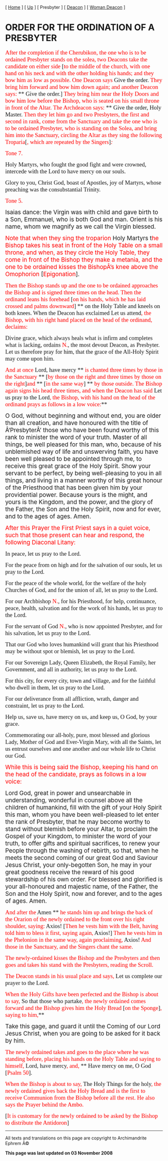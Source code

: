 \[ [Home](index.md) \] \[ [Up](ordinations.md) \] \[ Presbyter \] \[ [Deacon](deacon.md) \] \[ [Woman Deacon](woman_deacon.md) \]

<span style="mso-bidi-font-size: 10.0pt; mso-bidi-font-weight: bold"></span>

ORDER FOR THE ORDINATION OF A PRESBYTER
=======================================

<span style="font-size:14.0pt;mso-bidi-font-size:10.0pt;
font-family:&quot;Book Antiqua&quot;;color:red;mso-bidi-font-style:italic">After the completion if the Cherubikon, the one who is to be ordained Presbyter stands on the solea, two Deacons take the candidate on either side</span>*<span style="font-size:14.0pt;mso-bidi-font-size:
10.0pt;font-family:&quot;Book Antiqua&quot;"> </span>*<span style="font-size:14.0pt;
mso-bidi-font-size:10.0pt;font-family:&quot;Book Antiqua&quot;">\[<span style="color:red;
mso-bidi-font-style:italic">to the middle of the church, with one hand on his neck and with the other holding his hands; and they bow him as low as possible. One Deacon says </span>Give the order. <span style="color:red;mso-bidi-font-style:
italic">They bring him forward and bow him down again; and another Deacon says:</span> ** Give the order.\] <span style="color:red;mso-bidi-font-style:italic">They bring him near the Holy Doors and bow him low before the Bishop, who is seated on his small throne in front of the Altar. The Archdeacon says:</span> ** Give the order, Holy Master. <span style="color:red;mso-bidi-font-style:
italic">Then they let him go and two Presbyters, the first and second in rank, come from the Sanctuary and take the one who is to be ordained Presbyter, who is standing on the Solea, and bring him into the Sanctuary, circling the Altar as they sing the following Troparia</span>\[<span style="color:red;mso-bidi-font-style:
italic">, which are repeated by the Singers</span>\]*<span style="color:red">:</span>*</span>

<span style="font-size:14.0pt;mso-bidi-font-size:10.0pt;font-family:&quot;Book Antiqua&quot;;
color:red;mso-bidi-font-style:italic">Tone 7.</span>

<span style="font-size:14.0pt;
mso-bidi-font-size:10.0pt;font-family:&quot;Book Antiqua&quot;">Holy Martyrs, who fought the good fight and were crowned, intercede with the Lord to have mercy on our souls.</span>

<span style="font-size:14.0pt;mso-bidi-font-size:10.0pt;font-family:&quot;Book Antiqua&quot;">Glory to you, Christ God, boast of Apostles, joy of Martyrs, whose preaching was the consubstantial Trinity.</span>

<span style="font-size:14.0pt;mso-bidi-font-size:10.0pt;font-family:&quot;Book Antiqua&quot;;
color:red;mso-bidi-font-style:italic">Tone 5.</span>

<span style="font-size:14.0pt;mso-bidi-font-size:10.0pt">Isaias dance: the Virgin was with child and gave birth to a Son, Emmanuel, who is both God and man. Orient is his name, whom we magnify as we call the Virgin blessed.</span>

<span style="font-size:14.0pt;mso-bidi-font-size:10.0pt;color:red;
font-style:normal;mso-bidi-font-style:italic">Note that when they sing the troparion</span><span style="font-size:14.0pt;mso-bidi-font-size:10.0pt"> </span><span style="font-size:14.0pt;mso-bidi-font-size:10.0pt;font-style:normal">Holy Martyrs </span><span style="font-size:14.0pt;mso-bidi-font-size:10.0pt">t</span><span style="font-size:14.0pt;mso-bidi-font-size:10.0pt;color:red;font-style:normal;
mso-bidi-font-style:italic">he Bishop takes his seat in front of the Holy Table on a small throne, and when, as they circle the Holy Table, they come in front of the Bishop they make a metania, and the one to be ordained kisses the BishopÂ’s knee above the Omophorion </span><span style="font-size:14.0pt;
mso-bidi-font-size:10.0pt;font-style:normal">\[<span style="color:red;
mso-bidi-font-style:italic">Epigonation</span>\].</span>

<span style="font-size:14.0pt;
mso-bidi-font-size:10.0pt;font-family:&quot;Book Antiqua&quot;;color:red;mso-bidi-font-style:
italic">Then the Bishop stands up and the one to be ordained approaches the Bishop and is signed three times on the head. Then the ordinand leans his forehead</span>*<span style="font-size:
14.0pt;mso-bidi-font-size:10.0pt;font-family:&quot;Book Antiqua&quot;"> </span>*<span style="font-size:14.0pt;mso-bidi-font-size:10.0pt;font-family:&quot;Book Antiqua&quot;">\[<span style="color:red;mso-bidi-font-style:italic">on his hands, which he has laid crossed and palms downward</span>\] ** <span style="mso-bidi-font-style:italic">on the Holy Table and kneels on both knees. When the Deacon has exclaimed </span>Let us attend<span style="color:red">, the Bishop, with his right hand placed on the head of the ordinand, declaims:</span></span>

<span style="font-size:14.0pt;
mso-bidi-font-size:10.0pt;font-family:&quot;Book Antiqua&quot;">Divine grace, which always heals what is infirm and completes what is lacking, ordains <span style="color:red;mso-bidi-font-style:italic">N.</span>*,* the most devout Deacon, as Presbyter. Let us therefore pray for him, that the grace of the All-Holy Spirit may come upon him.</span>

<span style="font-size:14.0pt;
mso-bidi-font-size:10.0pt;font-family:&quot;Book Antiqua&quot;;color:red;mso-bidi-font-style:
italic">And at once </span><span style="font-size:14.0pt;mso-bidi-font-size:
10.0pt;font-family:&quot;Book Antiqua&quot;">Lord, have mercy ** <span style="color:red;mso-bidi-font-style:italic">is chanted three times by those in the Sanctuary</span> ** \[<span style="color:red;mso-bidi-font-style:italic">by those on the right and three times by those on the right</span>\]<span style="color:red;mso-bidi-font-style:
italic">and</span> ** \[<span style="color:red;mso-bidi-font-style:italic">in the same way</span>\] ** <span style="color:red;mso-bidi-font-style:
italic">by those outside. The Bishop again signs his head three times, and when the Deacon has said </span>Let us pray to the Lord<span style="color:red">, the Bishop, with his hand on the head of the ordinand prays as follows in a low voice:</span>**</span>

<span style="font-size:14.0pt;mso-bidi-font-size:10.0pt">O God, without beginning and without end, you are older than all creation, and have honoured with the title of Â‘PresbyterÂ’ those who have been found worthy of this rank to minister the word of your truth. Master of all things, be well pleased for this man, who, because of his unblemished way of life and unswerving faith, you have been well pleased to be appointed through me, to receive this great grace of the Holy Spirit. Show your servant to be perfect, by being well-pleasing to you in all things, and living in a manner worthy of this great honour of the Priesthood that has been given him by your providential power. Because yours is the might, and yours is the Kingdom, and the power, and the glory of the Father, the Son and the Holy Spirit, now and for ever, and to the ages of ages. Amen.</span>

<span style="font-size:14.0pt;
mso-bidi-font-size:10.0pt;color:red;font-style:normal;mso-bidi-font-style:italic">After this Prayer the First Priest says in a quiet voice, such that those present can hear and respond, the following Diaconal Litany:</span>

<span style="font-size:14.0pt;
mso-bidi-font-size:10.0pt;font-family:&quot;Book Antiqua&quot;">In peace, let us pray to the Lord.</span>

<span style="font-size:14.0pt;
mso-bidi-font-size:10.0pt;font-family:&quot;Book Antiqua&quot;">For the peace from on high and for the salvation of our souls, let us pray to the Lord.</span>

<span style="font-size:14.0pt;
mso-bidi-font-size:10.0pt;font-family:&quot;Book Antiqua&quot;">For the peace of the whole world, for the welfare of the holy Churches of God, and for the union of all, let us pray to the Lord.</span>

<span style="font-size:14.0pt;
mso-bidi-font-size:10.0pt;font-family:&quot;Book Antiqua&quot;">For our Archbishop <span style="color:red;mso-bidi-font-style:italic">N.</span>, for his Priesthood, for help, continuance, peace, health, salvation and for the work of his hands, let us pray to the Lord.</span>

<span style="font-size:14.0pt;
mso-bidi-font-size:10.0pt;font-family:&quot;Book Antiqua&quot;">For the servant of God <span style="color:red;mso-bidi-font-style:italic">N.</span>, who is now appointed Presbyter, and for his salvation, let us pray to the Lord.</span>

<span style="font-size:14.0pt;
mso-bidi-font-size:10.0pt;font-family:&quot;Book Antiqua&quot;">That our God who loves humankind will grant that his Priesthood may be without spot or blemish, let us pray to the Lord.</span>

<span style="font-size:14.0pt;
mso-bidi-font-size:10.0pt;font-family:&quot;Book Antiqua&quot;">For our Sovereign Lady, Queen Elizabeth, the Royal Family, her Government, and all in authority, let us pray to the Lord.</span>

<span style="font-size:14.0pt;
mso-bidi-font-size:10.0pt;font-family:&quot;Book Antiqua&quot;">For this city, for every city, town and village, and for the faithful who dwell in them, let us pray to the Lord.</span>

<span style="font-size:14.0pt;
mso-bidi-font-size:10.0pt;font-family:&quot;Book Antiqua&quot;">For our deliverance from all affliction, wrath, danger and constraint, let us pray to the Lord.</span>

<span style="font-size:14.0pt;
mso-bidi-font-size:10.0pt;font-family:&quot;Book Antiqua&quot;">Help us, save us, have mercy on us, and keep us, O God, by your grace.</span>

<span style="font-size:14.0pt;
mso-bidi-font-size:10.0pt;font-family:&quot;Book Antiqua&quot;">Commemorating our all-holy, pure, most blessed and glorious Lady, Mother of God and Ever-Virgin Mary, with all the Saints, let us entrust ourselves and one another and our whole life to Christ our God.</span>

<span style="font-size:14.0pt;mso-bidi-font-size:10.0pt;
color:red;font-style:normal;mso-bidi-font-style:italic">While this is being said the Bishop, keeping his hand on the head of the candidate, prays as follows in a low voice:</span>

<span style="font-size:14.0pt;
mso-bidi-font-size:10.0pt">Lord God, great in power and unsearchable in understanding, wonderful in counsel above all the children of humankind, fill with the gift of your Holy Spirit this man, whom you have been well-pleased to let enter the rank of Presbyter, that he may become worthy to stand without blemish before your Altar, to proclaim the Gospel of your Kingdom, to minister the word of your truth, to offer gifts and spiritual sacrifices, to renew your People through the washing of rebirth, so that, when he meets the second coming of our great God and Saviour Jesus Christ, your only-begotten Son, he may in your great goodness receive the reward of his good stewardship of his own order. For blessed and glorified is your all-honoured and majestic name, of the Father, the Son and the Holy Spirit, now and forever, and to the ages of ages. Amen.</span>

<span style="font-size:14.0pt;
mso-bidi-font-size:10.0pt;font-family:&quot;Book Antiqua&quot;;color:red;mso-bidi-font-style:
italic">And after the </span><span style="font-size:14.0pt;mso-bidi-font-size:
10.0pt;font-family:&quot;Book Antiqua&quot;">Amen ** <span style="color:red;mso-bidi-font-style:italic">he stands him up and brings the back of<span style="mso-spacerun: yes">  </span>the Orarion of the newly ordained to the front over his right shoulder, saying: </span>Axios! \[<span style="color:red;mso-bidi-font-style:italic">Then he vests him with the Belt, having told him to bless it first, saying again, </span>Axios!\] <span style="color:red;mso-bidi-font-style:italic">Then he vests him in the Phelonion in the same way, again proclaiming, </span>Axios! <span style="color:red;
mso-bidi-font-style:italic">And those in the Sanctuary, and the Singers chant the same.</span></span>

<span style="font-size:14.0pt;
mso-bidi-font-size:10.0pt;font-family:&quot;Book Antiqua&quot;;color:red;mso-bidi-font-style:
italic">The newly-ordained kisses the Bishop and the Presbyters and then goes and takes his stand with the Presbyters, reading the Scroll.</span><span style="font-size:14.0pt;mso-bidi-font-size:10.0pt;font-family:&quot;Book Antiqua&quot;"></span>

<span style="font-size:14.0pt;
mso-bidi-font-size:10.0pt;font-family:&quot;Book Antiqua&quot;;color:red;mso-bidi-font-style:
italic">The Deacon stands in his usual place and says,</span>*<span style="font-size:14.0pt;mso-bidi-font-size:
10.0pt;font-family:&quot;Book Antiqua&quot;"> </span>*<span style="font-size:14.0pt;
mso-bidi-font-size:10.0pt;font-family:&quot;Book Antiqua&quot;">Let us complete our prayer to the Lord.</span>

<span style="font-size:14.0pt;
mso-bidi-font-size:10.0pt;font-family:&quot;Book Antiqua&quot;;color:red;mso-bidi-font-style:
italic">When the Holy Gifts have been perfected and the Bishop is about to say, </span><span style="font-size:14.0pt;mso-bidi-font-size:10.0pt;font-family:
&quot;Book Antiqua&quot;">So that those who partake<span style="color:red;mso-bidi-font-style:
italic">, the newly ordained comes forward and the Bishop gives him the Holy Bread </span>\[<span style="color:red;mso-bidi-font-style:italic">on the Sponge</span>\]<span style="color:red;mso-bidi-font-style:italic">, saying to him,</span>**</span>

<span style="font-size:14.0pt;mso-bidi-font-size:10.0pt">Take this gage, and guard it until the Coming of our Lord Jesus Christ, when you are going to be asked for it back by him.</span>

<span style="font-size:14.0pt;
mso-bidi-font-size:10.0pt;font-family:&quot;Book Antiqua&quot;;color:red;mso-bidi-font-style:
italic">The newly ordained takes and goes to the place where he was standing before, placing his hands on the Holy Table and saying to himself,</span>*<span style="font-size:14.0pt;mso-bidi-font-size:
10.0pt;font-family:&quot;Book Antiqua&quot;"> </span>*<span style="font-size:14.0pt;
mso-bidi-font-size:10.0pt;font-family:&quot;Book Antiqua&quot;">Lord, have mercy<span style="color:red;mso-bidi-font-style:italic">, and,</span> ** Have mercy on me, O God \[<span style="color:red;mso-bidi-font-style:
italic">Psalm 50</span>\].</span>

<span style="font-size:14.0pt;
mso-bidi-font-size:10.0pt;font-family:&quot;Book Antiqua&quot;;color:red;mso-bidi-font-style:
italic">When the Bishop is about to say, </span><span style="font-size:14.0pt;
mso-bidi-font-size:10.0pt;font-family:&quot;Book Antiqua&quot;">The Holy Things for the holy<span style="color:red;mso-bidi-font-style:italic">, the newly ordained gives back the Holy Bread and is the first to receive Communion from the Bishop before all the rest. He also says the Prayer behind the Ambo.</span></span>

<span style="font-size:14.0pt;
mso-bidi-font-size:10.0pt;font-family:&quot;Book Antiqua&quot;">\[<span style="color:red;
mso-bidi-font-style:italic">It is customary for the newly ordained to be asked by the Bishop to distribute the Antidoron</span>\]</span>

------------------------------------------------------------------------

All texts and translations on this page are copyright to
Archimandrite Ephrem Â©

**This page was last updated on 03 November 2008**
